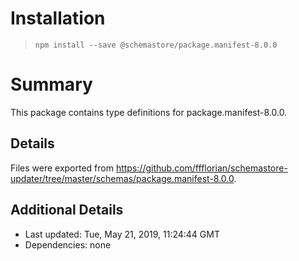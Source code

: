 # Installation
> `npm install --save @schemastore/package.manifest-8.0.0`

# Summary
This package contains type definitions for package.manifest-8.0.0.

## Details
Files were exported from https://github.com/ffflorian/schemastore-updater/tree/master/schemas/package.manifest-8.0.0.

## Additional Details
* Last updated: Tue, May 21, 2019, 11:24:44 GMT
* Dependencies: none
